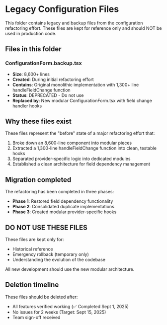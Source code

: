 # Legacy Configuration Files

This folder contains legacy and backup files from the configuration refactoring effort. These files are kept for reference only and should NOT be used in production code.

## Files in this folder

### ConfigurationForm.backup.tsx
- **Size**: 8,600+ lines
- **Created**: During initial refactoring effort
- **Contains**: Original monolithic implementation with 1,300+ line handleFieldChange function
- **Status**: DEPRECATED - Do not use
- **Replaced by**: New modular ConfigurationForm.tsx with field change handler hooks

## Why these files exist

These files represent the "before" state of a major refactoring effort that:
1. Broke down an 8,600-line component into modular pieces
2. Extracted a 1,300-line handleFieldChange function into clean, testable hooks
3. Separated provider-specific logic into dedicated modules
4. Established a clean architecture for field dependency management

## Migration completed

The refactoring has been completed in three phases:
- **Phase 1**: Restored field dependency functionality
- **Phase 2**: Consolidated duplicate implementations
- **Phase 3**: Created modular provider-specific hooks

## DO NOT USE THESE FILES

These files are kept only for:
- Historical reference
- Emergency rollback (temporary only)
- Understanding the evolution of the codebase

All new development should use the new modular architecture.

## Deletion timeline

These files should be deleted after:
- All features verified working (✅ Completed Sept 1, 2025)
- No issues for 2 weeks (Target: Sept 15, 2025)
- Team sign-off received